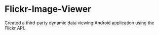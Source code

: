 # Flickr-Image-Viewer
Created a third-party dynamic data viewing Android application using the Flickr API.
